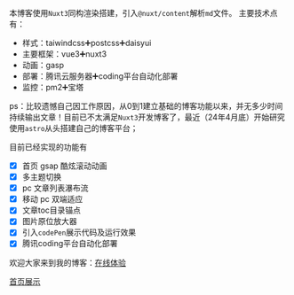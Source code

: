 本博客使用`Nuxt3`同构渲染搭建，引入`@nuxt/content`解析`md`文件。
主要技术点有：
- 样式：taiwindcss➕postcss➕daisyui
- 主要框架：vue3➕nuxt3
- 动画：gasp
- 部署：腾讯云服务器➕coding平台自动化部署
- 监控：pm2➕宝塔

ps：比较遗憾自己因工作原因，从0到1建立基础的博客功能以来，并无多少时间持续输出文章！目前已不太满足`Nuxt3`开发博客了，最近（24年4月底）开始研究使用`astro`从头搭建自己的博客平台；

目前已经实现的功能有
- [x] 首页 gsap 酷炫滚动动画
- [x] 多主题切换
- [x] pc 文章列表瀑布流
- [x] 移动 pc 双端适应
- [x] 文章toc目录锚点
- [x] 图片原位放大器
- [x] 引入`codePen`展示代码及运行效果
- [x] 腾讯coding平台自动化部署

欢迎大家来到我的博客：[在线体验](https://www.csayc.com")

[首页展示](https://article-1256327087.cos.ap-beijing.myqcloud.com/common/csayc-home.gif)
